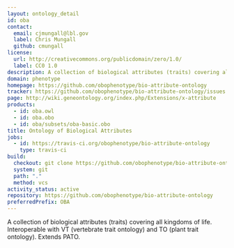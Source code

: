 ```yaml
---
layout: ontology_detail
id: oba
contact:
  email: cjmungall@lbl.gov
  label: Chris Mungall
  github: cmungall
license:
  url: http://creativecommons.org/publicdomain/zero/1.0/
  label: CC0 1.0
description: A collection of biological attributes (traits) covering all kingdoms of life.
domain: phenotype
homepage: https://github.com/obophenotype/bio-attribute-ontology
tracker: https://github.com/obophenotype/bio-attribute-ontology/issues
page: http://wiki.geneontology.org/index.php/Extensions/x-attribute
products:
  - id: oba.owl
  - id: oba.obo
  - id: oba/subsets/oba-basic.obo
title: Ontology of Biological Attributes
jobs:
  - id: https://travis-ci.org/obophenotype/bio-attribute-ontology
    type: travis-ci
build:
  checkout: git clone https://github.com/obophenotype/bio-attribute-ontology.git
  system: git
  path: "."
  method: vcs
activity_status: active
repository: https://github.com/obophenotype/bio-attribute-ontology
preferredPrefix: OBA
---
```


A collection of biological attributes (traits) covering all kingdoms of life. Interoperable with
VT (vertebrate trait ontology) and TO (plant trait ontology). Extends PATO.
